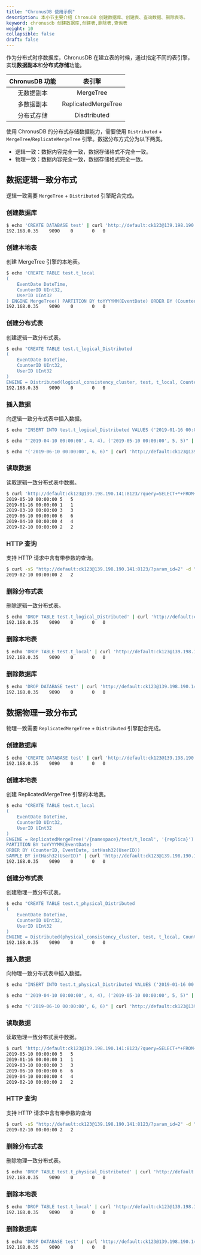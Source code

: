 ```yaml
---
title: "ChronusDB 使用示例"
description: 本小节主要介绍 ChronuDB 创建数据库、创建表、查询数据、删除表等。 
keyword: chronusdb 创建数据库,创建表,删除表,查询表 
weight: 10
collapsible: false
draft: false
---
```


作为分布式时序数据库，ChronusDB 在建立表的时候，通过指定不同的表引擎，实现**数据副本**和**分布式存储**功能。

|ChronusDB 功能|表引擎|
|:--:|:--:|
|无数据副本|MergeTree|
|多数据副本|ReplicatedMergeTree|
|分布式存储|Disdtributed|

使用 ChronusDB 的分布式存储数据能力，需要使用 `Distributed` + `MergeTree`/`ReplicateMergeTree` 引擎。数据分布方式分为以下两类。

* 逻辑一致：数据内容完全一致，数据存储格式不完全一致。
* 物理一致：数据内容完全一致，数据存储格式完全一致。

## 数据逻辑一致分布式

逻辑一致需要 `MergeTree` + `Distributed` 引擎配合完成。

### 创建数据库

```bash
$ echo 'CREATE DATABASE test' | curl 'http://default:ck123@139.198.190.141:8123/' --data-binary @-
192.168.0.35	9090	0		0	0
```

### 创建本地表

创建 MergeTree 引擎的本地表。

```bash
$ echo 'CREATE TABLE test.t_local
(
    EventDate DateTime,
    CounterID UInt32,
    UserID UInt32
) ENGINE MergeTree() PARTITION BY toYYYYMM(EventDate) ORDER BY (CounterID, EventDate) ' | curl 'http://default:ck123@139.198.190.141:8123/' --data-binary @-
192.168.0.35	9090	0		0	0
```

### 创建分布式表

创建逻辑一致分布式表。

```bash
$ echo "CREATE TABLE test.t_logical_Distributed
(
    EventDate DateTime,
    CounterID UInt32,
    UserID UInt32
)
ENGINE = Distributed(logical_consistency_cluster, test, t_local, CounterID)" | curl 'http://default:ck123@139.198.190.141:8123/' --data-binary @-
192.168.0.35	9090	0		0	0
```

### 插入数据

向逻辑一致分布式表中插入数据。

```bash
$ echo "INSERT INTO test.t_logical_Distributed VALUES ('2019-01-16 00:00:00', 1, 1),('2019-02-10 00:00:00',2, 2),('2019-03-10 00:00:00',3, 3)" | curl 'http://default:ck123@139.198.190.141:8123/' --data-binary @-

$ echo "'2019-04-10 00:00:00', 4, 4), ('2019-05-10 00:00:00', 5, 5)" | curl 'http://default:ck123@139.198.190.141:8123/?query=INSERT+INTO+test.t_logical_Distributed+VALUES(' --data-binary @-

$ echo "('2019-06-10 00:00:00', 6, 6)" | curl 'http://default:ck123@139.198.190.141:8123/?query=INSERT+INTO+test.t_logical_Distributed+VALUES' --data-binary @-
```

### 读取数据

读取逻辑一致分布式表中数据。

```bash
$ curl 'http://default:ck123@139.198.190.141:8123/?query=SELECT+*+FROM+test.t_logical_Distributed'
2019-05-10 00:00:00	5	5
2019-01-16 00:00:00	1	1
2019-03-10 00:00:00	3	3
2019-06-10 00:00:00	6	6
2019-04-10 00:00:00	4	4
2019-02-10 00:00:00	2	2
```

### HTTP 查询

支持 HTTP 请求中含有带参数的查询。

```bash
$ curl -sS "http://default:ck123@139.198.190.141:8123/?param_id=2" -d "SELECT * FROM test.t_logical_Distributed WHERE UserID = {id:UInt8}"
2019-02-10 00:00:00	2	2
```

### 删除分布式表

删除逻辑一致分布式表。

```bash
$ echo 'DROP TABLE test.t_logical_Distributed' | curl 'http://default:ck123@139.198.190.141:8123/' --data-binary @-
192.168.0.35	9090	0		0	0
```

### 删除本地表

```bash
$ echo 'DROP TABLE test.t_local' | curl 'http://default:ck123@139.198.190.141:8123/' --data-binary @-
192.168.0.35	9090	0		0	0
```

### 删除数据库

```bash
$ echo 'DROP DATABASE test' | curl 'http://default:ck123@139.198.190.141:8123/' --data-binary @-
192.168.0.35	9090	0		0	0
```
## 数据物理一致分布式

物理一致需要 `ReplicatedMergeTree` + `Distributed` 引擎配合完成。

### 创建数据库

```bash
$ echo 'CREATE DATABASE test' | curl 'http://default:ck123@139.198.190.141:8123/' --data-binary @-
192.168.0.35	9090	0		0	0
```

### 创建本地表

创建 ReplicatedMergeTree 引擎的本地表。

```bash
$ echo "CREATE TABLE test.t_local
(
    EventDate DateTime,
    CounterID UInt32,
    UserID UInt32
)
ENGINE = ReplicatedMergeTree('/{namespace}/test/t_local', '{replica}')
PARTITION BY toYYYYMM(EventDate)
ORDER BY (CounterID, EventDate, intHash32(UserID))
SAMPLE BY intHash32(UserID)" | curl 'http://default:ck123@139.198.190.141:8123' --data-binary @-
192.168.0.35	9090	0		0	0
```

### 创建分布式表

创建物理一致分布式表。

```bash
$ echo "CREATE TABLE test.t_physical_Distributed
(
    EventDate DateTime,
    CounterID UInt32,
    UserID UInt32
)
ENGINE = Distributed(physical_consistency_cluster, test, t_local, CounterID)" | curl 'http://default:ck123@139.198.190.141:8123/' --data-binary @-
192.168.0.35	9090	0		0	0
```

### 插入数据

向物理一致分布式表中插入数据。

```bash
$ echo "INSERT INTO test.t_physical_Distributed VALUES ('2019-01-16 00:00:00', 1, 1),('2019-02-10 00:00:00',2, 2),('2019-03-10 00:00:00',3, 3)" | curl 'http://default:ck123@139.198.190.141:8123/' --data-binary @-

$ echo "'2019-04-10 00:00:00', 4, 4), ('2019-05-10 00:00:00', 5, 5)" | curl 'http://default:ck123@139.198.190.141:8123/?query=INSERT+INTO+test.t_physical_Distributed+VALUES(' --data-binary @-

$ echo "('2019-06-10 00:00:00', 6, 6)" | curl 'http://default:ck123@139.198.190.141:8123/?query=INSERT+INTO+test.t_physical_Distributed+VALUES' --data-binary @-
```

### 读取数据

读取物理一致分布式表中数据。

```bash
$ curl 'http://default:ck123@139.198.190.141:8123/?query=SELECT+*+FROM+test.t_physical_Distributed'
2019-05-10 00:00:00	5	5
2019-01-16 00:00:00	1	1
2019-03-10 00:00:00	3	3
2019-06-10 00:00:00	6	6
2019-04-10 00:00:00	4	4
2019-02-10 00:00:00	2	2
```

### HTTP 查询

支持 HTTP 请求中含有带参数的查询

```bash
$ curl -sS "http://default:ck123@139.198.190.141:8123/?param_id=2" -d "SELECT * FROM test.t_physical_Distributed WHERE UserID = {id:UInt8}"
2019-02-10 00:00:00	2	2
```

### 删除分布式表

删除物理一致分布式表。

```bash
$ echo 'DROP TABLE test.t_physical_Distributed' | curl 'http://default:ck123@139.198.190.141:8123/' --data-binary @-
192.168.0.35	9090	0		0	0
```

### 删除本地表

```bash
$ echo 'DROP TABLE test.t_local' | curl 'http://default:ck123@139.198.190.141:8123/' --data-binary @-
192.168.0.35	9090	0		0	0
```

### 删除数据库

```bash
$ echo 'DROP DATABASE test' | curl 'http://default:ck123@139.198.190.141:8123/' --data-binary @-
192.168.0.35	9090	0		0	0
```
